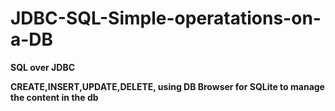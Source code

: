 # JDBC-SQL-Simple-operatations-on-a-DB

**SQL over JDBC**

**CREATE,INSERT,UPDATE,DELETE, using DB Browser for SQLite to manage the content in the db**
